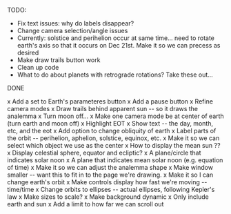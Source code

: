 TODO:

* Fix text issues: why do labels disappear?
* Change camera selection/angle issues
* Currently: solstice and perihelion occur at same time... need to rotate earth's axis so that it occurs
  on Dec 21st. Make it so we can precess as desired
* Make draw trails button work
* Clean up code
* What to do about planets with retrograde rotations?
  Take these out...

DONE

x Add a set to Earth's parameteres button
x Add a pause button
x Refine camera modes
x Draw trails behind apparent sun -- so it draws the analemma
x Turn moon off...
x Make one camera mode be at center of earth (turn earth and moon off)
x Highlight EOT
x Show text -- the day, month, etc, and the eot
x Add option to change obliquity of earth
x Label parts of the orbit -- perihelion, aphelion, solstice, equinox, etc.
x Make it so we can select which object we use as the center
x How to display the mean sun ??
x Display celestial sphere, equator and ecliptic?
x A plane/circle that indicates solar noon
x A plane that indicates mean solar noon (e.g. equation of time)
x Make it so we can adjust the analemma shape
x Make window smaller -- want this to fit in to the page we're drawing. 
x Make it so I can change earth's orbit
x Make controls display how fast we're moving -- time/time
x Change orbits to ellipses -- actual ellipses, following Kepler's law
x Make sizes to scale?
x Make background dynamic
x Only include earth and sun
x Add a limit to how far we can scroll out
